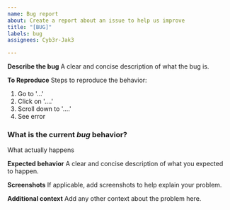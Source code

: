 ```yaml
---
name: Bug report
about: Create a report about an issue to help us improve
title: "[BUG]"
labels: bug
assignees: Cyb3r-Jak3

---
```


**Describe the bug**
A clear and concise description of what the bug is.

**To Reproduce**
Steps to reproduce the behavior:
1. Go to '...'
2. Click on '....'
3. Scroll down to '....'
4. See error

### What is the current *bug* behavior?

What actually happens

**Expected behavior**
A clear and concise description of what you expected to happen.

**Screenshots**
If applicable, add screenshots to help explain your problem.

**Additional context**
Add any other context about the problem here.
